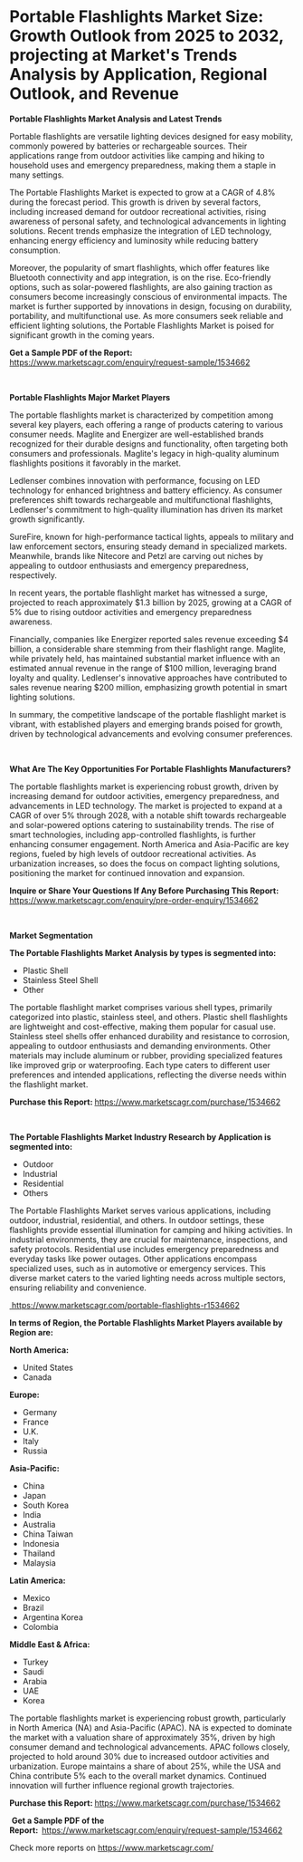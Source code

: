 <p><h1>Portable Flashlights Market Size: Growth Outlook from 2025 to 2032, projecting at Market's Trends Analysis by Application, Regional Outlook, and Revenue</h1></p><p><strong>Portable Flashlights Market Analysis and Latest Trends</strong></p>
<p><p>Portable flashlights are versatile lighting devices designed for easy mobility, commonly powered by batteries or rechargeable sources. Their applications range from outdoor activities like camping and hiking to household uses and emergency preparedness, making them a staple in many settings.</p><p>The Portable Flashlights Market is expected to grow at a CAGR of 4.8% during the forecast period. This growth is driven by several factors, including increased demand for outdoor recreational activities, rising awareness of personal safety, and technological advancements in lighting solutions. Recent trends emphasize the integration of LED technology, enhancing energy efficiency and luminosity while reducing battery consumption. </p><p>Moreover, the popularity of smart flashlights, which offer features like Bluetooth connectivity and app integration, is on the rise. Eco-friendly options, such as solar-powered flashlights, are also gaining traction as consumers become increasingly conscious of environmental impacts. The market is further supported by innovations in design, focusing on durability, portability, and multifunctional use. As more consumers seek reliable and efficient lighting solutions, the Portable Flashlights Market is poised for significant growth in the coming years.</p></p>
<p><strong>Get a Sample PDF of the Report:&nbsp;</strong> <a href="https://www.marketscagr.com/enquiry/request-sample/1534662?utm_campaign=3508&utm_medium=2&utm_source=Github&utm_content=ia&utm_term=08042025&utm_id=portable-flashlights">https://www.marketscagr.com/enquiry/request-sample/1534662</a></p>
<p>&nbsp;</p>
<p><strong>Portable Flashlights Major Market Players</strong></p>
<p><p>The portable flashlights market is characterized by competition among several key players, each offering a range of products catering to various consumer needs. Maglite and Energizer are well-established brands recognized for their durable designs and functionality, often targeting both consumers and professionals. Maglite's legacy in high-quality aluminum flashlights positions it favorably in the market.</p><p>Ledlenser combines innovation with performance, focusing on LED technology for enhanced brightness and battery efficiency. As consumer preferences shift towards rechargeable and multifunctional flashlights, Ledlenser's commitment to high-quality illumination has driven its market growth significantly.</p><p>SureFire, known for high-performance tactical lights, appeals to military and law enforcement sectors, ensuring steady demand in specialized markets. Meanwhile, brands like Nitecore and Petzl are carving out niches by appealing to outdoor enthusiasts and emergency preparedness, respectively. </p><p>In recent years, the portable flashlight market has witnessed a surge, projected to reach approximately $1.3 billion by 2025, growing at a CAGR of 5% due to rising outdoor activities and emergency preparedness awareness.</p><p>Financially, companies like Energizer reported sales revenue exceeding $4 billion, a considerable share stemming from their flashlight range. Maglite, while privately held, has maintained substantial market influence with an estimated annual revenue in the range of $100 million, leveraging brand loyalty and quality. Ledlenser's innovative approaches have contributed to sales revenue nearing $200 million, emphasizing growth potential in smart lighting solutions.</p><p>In summary, the competitive landscape of the portable flashlight market is vibrant, with established players and emerging brands poised for growth, driven by technological advancements and evolving consumer preferences.</p></p>
<p>&nbsp;</p>
<p><strong>What Are The Key Opportunities For Portable Flashlights Manufacturers?</strong></p>
<p><p>The portable flashlights market is experiencing robust growth, driven by increasing demand for outdoor activities, emergency preparedness, and advancements in LED technology. The market is projected to expand at a CAGR of over 5% through 2028, with a notable shift towards rechargeable and solar-powered options catering to sustainability trends. The rise of smart technologies, including app-controlled flashlights, is further enhancing consumer engagement. North America and Asia-Pacific are key regions, fueled by high levels of outdoor recreational activities. As urbanization increases, so does the focus on compact lighting solutions, positioning the market for continued innovation and expansion.</p></p>
<p><strong>Inquire or Share Your Questions If Any Before Purchasing This Report:</strong> <a href="https://www.marketscagr.com/enquiry/pre-order-enquiry/1534662?utm_campaign=3508&utm_medium=2&utm_source=Github&utm_content=ia&utm_term=08042025&utm_id=portable-flashlights">https://www.marketscagr.com/enquiry/pre-order-enquiry/1534662</a></p>
<p>&nbsp;</p>
<p><strong>Market Segmentation</strong></p>
<p><strong>The Portable Flashlights Market Analysis by types is segmented into:</strong></p>
<p><ul><li>Plastic Shell</li><li>Stainless Steel Shell</li><li>Other</li></ul></p>
<p><p>The portable flashlight market comprises various shell types, primarily categorized into plastic, stainless steel, and others. Plastic shell flashlights are lightweight and cost-effective, making them popular for casual use. Stainless steel shells offer enhanced durability and resistance to corrosion, appealing to outdoor enthusiasts and demanding environments. Other materials may include aluminum or rubber, providing specialized features like improved grip or waterproofing. Each type caters to different user preferences and intended applications, reflecting the diverse needs within the flashlight market.</p></p>
<p><strong>Purchase this Report:&nbsp;</strong><a href="https://www.marketscagr.com/purchase/1534662?utm_campaign=3508&utm_medium=2&utm_source=Github&utm_content=ia&utm_term=08042025&utm_id=portable-flashlights">https://www.marketscagr.com/purchase/1534662</a></p>
<p>&nbsp;</p>
<p><strong>The Portable Flashlights Market Industry Research by Application is segmented into:</strong></p>
<p><ul><li>Outdoor</li><li>Industrial</li><li>Residential</li><li>Others</li></ul></p>
<p><p>The Portable Flashlights Market serves various applications, including outdoor, industrial, residential, and others. In outdoor settings, these flashlights provide essential illumination for camping and hiking activities. In industrial environments, they are crucial for maintenance, inspections, and safety protocols. Residential use includes emergency preparedness and everyday tasks like power outages. Other applications encompass specialized uses, such as in automotive or emergency services. This diverse market caters to the varied lighting needs across multiple sectors, ensuring reliability and convenience.</p></p>
<p><a href="https://www.marketscagr.com/portable-flashlights-r1534662?utm_campaign=3508&utm_medium=2&utm_source=Github&utm_content=ia&utm_term=08042025&utm_id=portable-flashlights">&nbsp;https://www.marketscagr.com/portable-flashlights-r1534662</a></p>
<p><strong>In terms of Region, the Portable Flashlights Market Players available by Region are:</strong></p>
<p>
    <p> <strong> North America: </strong>
        <ul>
            <li>United States</li>
            <li>Canada</li>
        </ul>
        </p> 
    <p> <strong> Europe: </strong>
        <ul>
            <li>Germany</li>
            <li>France</li>
            <li>U.K.</li>
            <li>Italy</li>
            <li>Russia</li>
        </ul>
        </p> 
    <p> <strong> Asia-Pacific: </strong>
        <ul>
            <li>China</li>
            <li>Japan</li>
            <li>South Korea</li>
            <li>India</li>
            <li>Australia</li>
            <li>China Taiwan</li>
            <li>Indonesia</li>
            <li>Thailand</li>
            <li>Malaysia</li>
        </ul>
        </p> 
    <p> <strong> Latin America: </strong>
        <ul>
            <li>Mexico</li>
            <li>Brazil</li>
            <li>Argentina Korea</li>
            <li>Colombia</li>
        </ul>
        </p> 
    <p> <strong> Middle East & Africa: </strong>
        <ul>
            <li>Turkey</li>
            <li>Saudi</li>
            <li>Arabia</li>
            <li>UAE</li>
            <li>Korea</li>
        </ul>
    </p>
    </p>
<p><p>The portable flashlights market is experiencing robust growth, particularly in North America (NA) and Asia-Pacific (APAC). NA is expected to dominate the market with a valuation share of approximately 35%, driven by high consumer demand and technological advancements. APAC follows closely, projected to hold around 30% due to increased outdoor activities and urbanization. Europe maintains a share of about 25%, while the USA and China contribute 5% each to the overall market dynamics. Continued innovation will further influence regional growth trajectories.</p></p>
<p><strong>Purchase this Report: </strong><a href="https://www.marketscagr.com/purchase/1534662?utm_campaign=3508&utm_medium=2&utm_source=Github&utm_content=ia&utm_term=08042025&utm_id=portable-flashlights">https://www.marketscagr.com/purchase/1534662</a></p>
<p>&nbsp;<strong>Get a Sample PDF of the Report:&nbsp;&nbsp;</strong><a href="https://www.marketscagr.com/enquiry/request-sample/1534662?utm_campaign=3508&utm_medium=2&utm_source=Github&utm_content=ia&utm_term=08042025&utm_id=portable-flashlights">https://www.marketscagr.com/enquiry/request-sample/1534662</a></p>
<p><strong></strong></p>
<p>Check more reports on <a href="https://www.marketscagr.com/?utm_campaign=3508&utm_medium=2&utm_source=Github&utm_content=ia&utm_term=08042025&utm_id=portable-flashlights">https://www.marketscagr.com/</a></p>